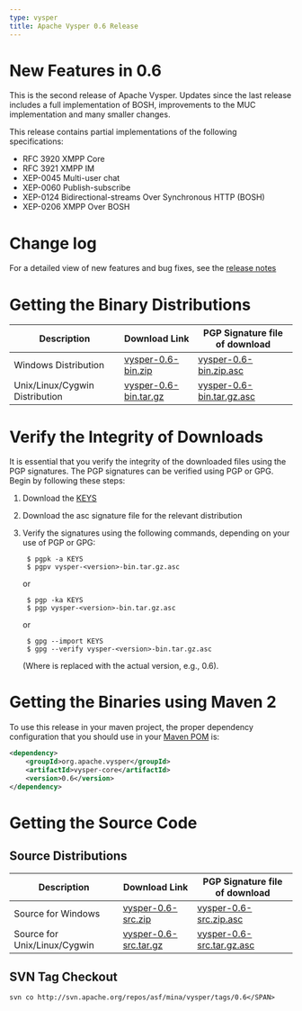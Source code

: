 ```yaml
---
type: vysper
title: Apache Vysper 0.6 Release
---
```


# New Features in 0.6

This is the second release of Apache Vysper. Updates since the last release includes a full implementation of BOSH, improvements to the MUC implementation and many smaller changes.

This release contains partial implementations of the following specifications:

* RFC 3920 XMPP Core
* RFC 3921 XMPP IM
* XEP-0045 Multi-user chat
* XEP-0060 Publish-subscribe
* XEP-0124 Bidirectional-streams Over Synchronous HTTP (BOSH)
* XEP-0206 XMPP Over BOSH

# Change log

For a detailed view of new features and bug fixes, see the [release notes](https://issues.apache.org/jira/browse/VYSPER/fixforversion/12314873)

# Getting the Binary Distributions

| Description | Download Link | PGP Signature file of download | 
|---|---|---|
| Windows Distribution | [vysper-0.6-bin.zip](https://archive.apache.org/dist/mina/vysper/0.6/vysper-0.6-bin.zip) | [vysper-0.6-bin.zip.asc](https://archive.apache.org/dist/mina/vysper/0.6/vysper-0.6-bin.zip.asc) | 
| Unix/Linux/Cygwin Distribution | [vysper-0.6-bin.tar.gz](https://archive.apache.org/dist/mina/vysper/0.6/vysper-0.6-bin.tar.gz) | [vysper-0.6-bin.tar.gz.asc](https://archive.apache.org/dist/mina/vysper/0.6/vysper-0.6-bin.tar.gz.asc) | 

# Verify the Integrity of Downloads

It is essential that you verify the integrity of the downloaded files using the PGP signatures. The PGP signatures can be verified using PGP or GPG. Begin by following these steps:

1. Download the [KEYS](https://www.apache.org/dist/mina/KEYS)
2. Download the asc signature file for the relevant distribution
3. Verify the signatures using the following commands, depending on your use of PGP or GPG:

        $ pgpk -a KEYS
        $ pgpv vysper-<version>-bin.tar.gz.asc

    or

        $ pgp -ka KEYS
        $ pgp vysper-<version>-bin.tar.gz.asc

    or

        $ gpg --import KEYS
        $ gpg --verify vysper-<version>-bin.tar.gz.asc

    (Where <version> is replaced with the actual version, e.g., 0.6).

# Getting the Binaries using Maven 2

To use this release in your maven project, the proper dependency configuration that you should use in your [Maven POM](http://maven.apache.org/guides/introduction/introduction-to-the-pom.html) is:

```xml
<dependency>
    <groupId>org.apache.vysper</groupId>
    <artifactId>vysper-core</artifactId>
    <version>0.6</version>
</dependency>
```

# Getting the Source Code

## Source Distributions

| Description | Download Link | PGP Signature file of download | 
|---|---|---|
| Source for Windows | [vysper-0.6-src.zip](http://archive.apache.org/dist/mina/vysper/0.6/vysper-0.6-src.zip) | [vysper-0.6-src.zip.asc](http://archive.apache.org/dist/mina/vysper/0.6/vysper-0.6-src.zip.asc) | 
| Source for Unix/Linux/Cygwin | [vysper-0.6-src.tar.gz](http://archive.apache.org/dist/mina/vysper/0.6/vysper-0.6-src.tar.gz) | [vysper-0.6-src.tar.gz.asc](http://archive.apache.org/dist/mina/vysper/0.6/vysper-0.6-src.tar.gz.asc) | 

## SVN Tag Checkout

    svn co http://svn.apache.org/repos/asf/mina/vysper/tags/0.6</SPAN>
